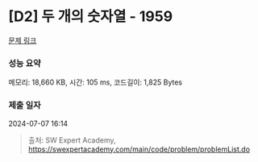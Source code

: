 # [D2] 두 개의 숫자열 - 1959 

[문제 링크](https://swexpertacademy.com/main/code/problem/problemDetail.do?contestProbId=AV5PpoFaAS4DFAUq) 

### 성능 요약

메모리: 18,660 KB, 시간: 105 ms, 코드길이: 1,825 Bytes

### 제출 일자

2024-07-07 16:14



> 출처: SW Expert Academy, https://swexpertacademy.com/main/code/problem/problemList.do